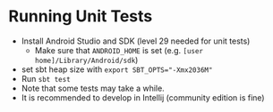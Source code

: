Running Unit Tests
==================
* Install Android Studio and SDK (level 29 needed for unit tests) 
    - Make sure that `ANDROID_HOME` is set (e.g. `[user home]/Library/Android/sdk`)
* set sbt heap size with `export SBT_OPTS="-Xmx2036M"`
* Run `sbt test`
* Note that some tests may take a while.
* It is recommended to develop in Intellij (community edition is fine)
